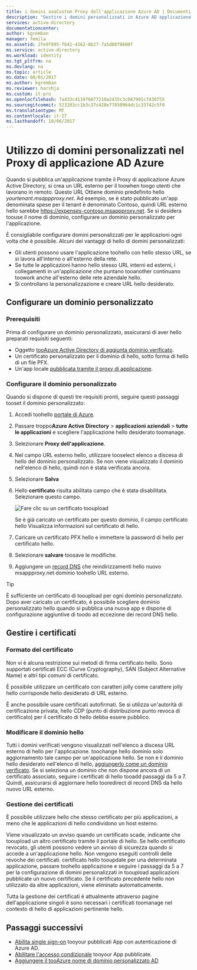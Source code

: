```yaml
---
title: i domini aaaCustom Proxy dell'applicazione Azure AD | Documenti Microsoft
description: "Gestire i domini personalizzati in Azure AD applicazione Proxy in modo tale URL hello per app hello è hello uguali indipendentemente dal fatto in cui gli utenti diritti di accesso."
services: active-directory
documentationcenter: 
author: kgremban
manager: femila
ms.assetid: 2fe9f895-f641-4362-8b27-7a5d08f8600f
ms.service: active-directory
ms.workload: identity
ms.tgt_pltfrm: na
ms.devlang: na
ms.topic: article
ms.date: 08/01/2017
ms.author: kgremban
ms.reviewer: harshja
ms.custom: it-pro
ms.openlocfilehash: 7a433c411976077210a2435c3c087991c7430755
ms.sourcegitcommit: 523283cc1b3c37c428e77850964dc1c33742c5f0
ms.translationtype: MT
ms.contentlocale: it-IT
ms.lasthandoff: 10/06/2017
---
```

# <a name="working-with-custom-domains-in-azure-ad-application-proxy"></a>Utilizzo di domini personalizzati nel Proxy di applicazione AD Azure

Quando si pubblica un'applicazione tramite il Proxy di applicazione Azure Active Directory, si crea un URL esterno per il toowhen toogo utenti che lavorano in remoto. Questo URL Ottiene dominio predefinito hello *yourtenant.msappproxy.net*. Ad esempio, se è stato pubblicato un'app denominata spese per il tenant è denominato Contoso, quindi URL esterno hello sarebbe https://expenses-contoso.msappproxy.net. Se si desidera toouse il nome di dominio, configurare un dominio personalizzato per l'applicazione. 

È consigliabile configurare domini personalizzati per le applicazioni ogni volta che è possibile. Alcuni dei vantaggi di hello di domini personalizzati:

- Gli utenti possono usare l'applicazione toohello con hello stesso URL, se si lavora all'interno o all'esterno della rete.
- Se tutte le applicazioni hanno hello stesso URL interni ed esterni, i collegamenti in un'applicazione che puntano tooanother continuano toowork anche all'esterno delle rete aziendale hello. 
- Si controllano la personalizzazione e creare URL hello desiderato. 


## <a name="configure-a-custom-domain"></a>Configurare un dominio personalizzato

### <a name="prerequisites"></a>Prerequisiti

Prima di configurare un dominio personalizzato, assicurarsi di aver hello preparati requisiti seguenti: 
- Oggetto [tooAzure Active Directory di aggiunta dominio verificato](active-directory-domains-add-azure-portal.md).
- Un certificato personalizzato per il dominio di hello, sotto forma di hello di un file PFX. 
- Un'app locale [pubblicata tramite il proxy di applicazione](application-proxy-publish-azure-portal.md).

### <a name="configure-your-custom-domain"></a>Configurare il dominio personalizzato

Quando si dispone di questi tre requisiti pronti, seguire questi passaggi tooset il dominio personalizzato:

1. Accedi toohello [portale di Azure](https://portal.azure.com).
2. Passare troppo**Azure Active Directory** > **applicazioni aziendali** > **tutte le applicazioni** e scegliere l'applicazione hello desiderato toomanage.
3. Selezionare **Proxy dell'applicazione**. 
4. Nel campo URL esterno hello, utilizzare tooselect elenco a discesa di hello del dominio personalizzato. Se non viene visualizzato il dominio nell'elenco di hello, quindi non è stata verificata ancora. 
5. Selezionare **Salva**
5. Hello **certificato** risulta abilitata campo che è stata disabilitata. Selezionare questo campo. 

   ![Fare clic su un certificato tooupload](./media/active-directory-application-proxy-custom-domains/certificate.png)

   Se è già caricato un certificato per questo dominio, il campo certificato hello Visualizza informazioni sul certificato di hello. 

6. Caricare un certificato PFX hello e immettere la password di hello per certificato hello. 
7. Selezionare **salvare** toosave le modifiche. 
8. Aggiungere un [record DNS](../dns/dns-operations-recordsets-portal.md) che reindirizzamenti hello nuovo msappproxy.net dominio toohello URL esterno. 

>[!TIP] 
>È sufficiente un certificato di tooupload per ogni dominio personalizzato. Dopo aver caricato un certificato, è possibile scegliere dominio personalizzato hello quando si pubblica una nuova app e dispone di configurazione aggiuntive di toodo ad eccezione dei record DNS hello. 

## <a name="manage-certificates"></a>Gestire i certificati

### <a name="certificate-format"></a>Formato del certificato
Non vi è alcuna restrizione sui metodi di firma certificato hello. Sono supportati certificati ECC (Curve Cryptography), SAN (Subject Alternative Name) e altri tipi comuni di certificato. 

È possibile utilizzare un certificato con caratteri jolly come carattere jolly hello corrisponde hello desiderato di URL esterno. 

È anche possibile usare certificati autofirmati. Se si utilizza un'autorità di certificazione privata, hello CDP (punto di distribuzione punto revoca di certificato) per il certificato di hello debba essere pubblico.

### <a name="changing-hello-domain"></a>Modificare il dominio hello
Tutti i domini verificati vengono visualizzati nell'elenco a discesa URL esterno di hello per l'applicazione. toochange hello dominio solo aggiornamento tale campo per un'applicazione hello. Se non è il dominio hello desiderato nell'elenco di hello, [aggiungerlo come un dominio verificato](active-directory-domains-add-azure-portal.md). Se si seleziona un dominio che non dispone ancora di un certificato associato, seguire i certificati di hello tooadd passaggi da 5 a 7. Quindi, assicurarsi di aggiornare hello tooredirect di record DNS da hello nuovo URL esterno. 

### <a name="certificate-management"></a>Gestione dei certificati
È possibile utilizzare hello che stesso certificato per più applicazioni, a meno che le applicazioni di hello condividono un host esterno. 

Viene visualizzato un avviso quando un certificato scade, indicante che tooupload un altro certificato tramite il portale di hello. Se hello certificato revocato, gli utenti possono vedere un avviso di sicurezza quando si accede a un'applicazione hello. Non vengono eseguiti controlli delle revoche dei certificati.  certificato hello tooupdate per una determinata applicazione, passare toohello applicazione e seguire i passaggi da 5 a 7 per la configurazione di domini personalizzati in tooupload applicazioni pubblicate un nuovo certificato. Se il certificato precedente hello non utilizzato da altre applicazioni, viene eliminato automaticamente. 

Tutta la gestione dei certificati è attualmente attraverso pagine dell'applicazione singoli è sono necessari i certificati toomanage nel contesto di hello di applicazioni pertinente hello. 

## <a name="next-steps"></a>Passaggi successivi
* [Abilita single sign-on](active-directory-application-proxy-sso-using-kcd.md) tooyour pubblicati App con autenticazione di Azure AD.
* [Abilitare l'accesso condizionale](active-directory-application-proxy-conditional-access.md) tooyour App pubblicate.
* [Aggiungere il tooAzure nome di dominio personalizzato AD](active-directory-domains-add-azure-portal.md)


